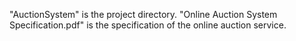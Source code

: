 "AuctionSystem" is the project directory. "Online Auction System Specification.pdf" is the specification of the online auction service.
